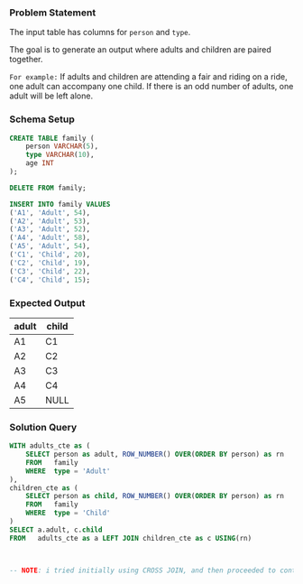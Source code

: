 ### Problem Statement

The input table has columns for `person` and `type`. 

The goal is to generate an output where adults and children are paired together. 

`For example:` If adults and children are attending a fair and riding on a ride, one adult can accompany one child. If there is an odd number of adults, one adult will be left alone.


### Schema Setup

```sql
CREATE TABLE family (
    person VARCHAR(5),
    type VARCHAR(10),
    age INT
);

DELETE FROM family;

INSERT INTO family VALUES 
('A1', 'Adult', 54),
('A2', 'Adult', 53),
('A3', 'Adult', 52),
('A4', 'Adult', 58),
('A5', 'Adult', 54),
('C1', 'Child', 20),
('C2', 'Child', 19),
('C3', 'Child', 22),
('C4', 'Child', 15);
```


### Expected Output

adult | child |
--|--|
A1 | C1 |
A2 | C2 |
A3 | C3 |
A4 | C4 |
A5 | NULL | 


### Solution Query

```sql
WITH adults_cte as (
    SELECT person as adult, ROW_NUMBER() OVER(ORDER BY person) as rn
    FROM   family
    WHERE  type = 'Adult'
),
children_cte as (
    SELECT person as child, ROW_NUMBER() OVER(ORDER BY person) as rn
    FROM   family
    WHERE  type = 'Child'
)
SELECT a.adult, c.child
FROM   adults_cte as a LEFT JOIN children_cte as c USING(rn)



-- NOTE: i tried initially using CROSS JOIN, and then proceeded to continue with Recursive CTE.
```
